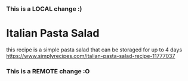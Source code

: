 ### This is a LOCAL change :)
# Italian Pasta Salad
this recipe is a simple pasta salad
that can be storaged for up to 4 days
https://www.simplyrecipes.com/italian-pasta-salad-recipe-11777037
### This is a REMOTE change :O